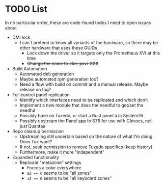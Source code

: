 # TODO List

In no particular order, these are code-found todos I need to open issues about

* DMI lock
  * I can't pretend to know all variants of the hardware, so there may be other hardware
    that uses these GUIDs
    * Lock down the driver so it targets only the Prometheus XVI at this time
    * ~~Change the name to eluk-pxvi-XXX~~
* Build Automation
  * Automated deb generation
  * Maybe automated rpm generation too?
  * Need a flow with build on commit and a manual release. Maybe release on tag?
* Full control panel replication
  * Identify which interfaces need to be replicated and which don't
  * Implement a new module that does the needful to get/set the needful
  * Possibly base on Tuxedo, or start a Rust panel à la System76
  * Possibly upstream the Panel app to S76 for use with Clevoes, not just Quantas
* Repo cleanup permission
  * Upstreaming still uncertain based on the nature of what I'm doing. Does Tux want?
  * If not, seek permission to remove Tuxedo specifics (keep history)
  * Furthermore, make it more "independent"
* Expanded functionality
  * Replicate "metazone" settings
    * Forces a color everywhere
    * `a2 == 0` seems to be "all zones"
    * `a2 == 6` seems to be "all keyboard zones"
